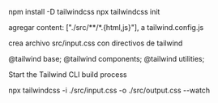 npm install -D tailwindcss
npx tailwindcss init

agregar   content: ["./src/**/*.{html,js}"], 
a tailwind.config.js


crea archivo src/input.css
con directivos de tailwind

@tailwind base;
@tailwind components;
@tailwind utilities;



Start the Tailwind CLI build process

npx tailwindcss -i ./src/input.css -o ./src/output.css --watch


